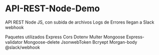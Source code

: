 # API-REST-Node-Demo

API REST Node JS, con subida de archivos
Logs de Errores llegan a Slack webhook

Paquetes utilizados
Express
Cors 
Dotenv 
Multer 
Mongoose 
Express-validator 
Mongoose-delete 
JsonwebToken
Bcryept 
Morgan-body 
@slack/webhook
